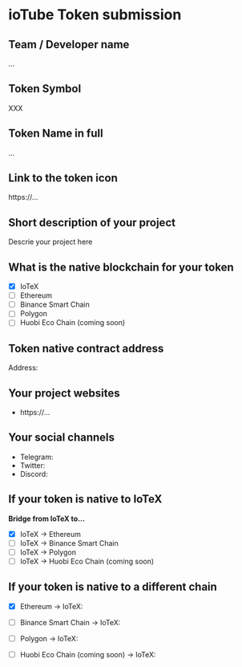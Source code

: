<!--
THIS ISSUE TEMPLATE IS DISABLED BECAUSE, CURRENTLY, WE ARE NOT ACCEPTING
TOKENS SUBMISISONS BY THE COMMUNITY. THIS FEATURE WILL BE AVAILABLE IN
THE FUTURE.

---
name: ioTube New Token submission
about: Use this template if you want to submit your token to be added to ioTube
title: New Token submission
labels: Token-Pending-Review
assignees: guo

---
-->

# ioTube Token submission

<!--
## Introduction

ioTube is a two-way, multi-asset, cross-chain protocol bridging IoTeX 
to other blockchains such as Ethereum, Binance Smart Chain, Polygon, and others. 
Anyone can submit their token to be added to ioTube: if you deployed a token 
on IoTeX, you can make your dApp cross-chain and reach the audience of other 
popular chains. Likewise, if you have deployed your token on Ethereum or any 
blockchain other than IoTeX, thanks to ioTube you can extend your dApp to the 
IoTeX ecosystem, taking advantage of the 5-second tx confirmations, ultra-low fees,
and access other unique IoTeX features like real-world IoT data oracles, etc..

## Guidelines for tokens
We will only take into consideration projects that show clear signs of activity: 
either traffic on the network, activity on GitHub, or community buzz.

- The icon should be small, square, but high resolution, ideally a vector/svg.
- Make sure your website includes a detailed explanation of project and the token contract address.
- No Profanity in token name, token description, etc.

Please fill the data below for us to review your submission and reach out to you 
for more information.
-->

## Team / Developer name
...

## Token Symbol
XXX

## Token Name in full
...

## Link to the token icon
https://...

## Short description of your project
Descrie your project here

## What is the native blockchain for your token
* [x] IoTeX
* [ ] Ethereum
* [ ] Binance Smart Chain
* [ ] Polygon
* [ ] Huobi Eco Chain (coming soon)

## Token native contract address
Address:

## Your project websites
- https://...

## Your social channels
- Telegram:
- Twitter:
- Discord:

## If your token is native to IoTeX
<!-- 
Select which chains you want to bridge to.
If your token is *not* native to IoTeX, please skip this section and move to the next one. 
-->

**Bridge from IoTeX to...**
* [x] IoTeX → Ethereum
* [ ] IoTeX → Binance Smart Chain
* [ ] IoTeX → Polygon
* [ ] IoTeX → Huobi Eco Chain (coming soon)

## If your token is native to a different chain
<!-- Please select the tokens you want to bridge to IoTeX, along with the contract address for each one -->

* [x] Ethereum → IoTeX: <token contract address on Ethereum>
* [ ] Binance Smart Chain → IoTeX: <token contract address on BSC>
* [ ] Polygon → IoTeX: <token contract address on Polygon>
* [ ] Huobi Eco Chain (coming soon) → IoTeX: <token contract address on HEC> 

